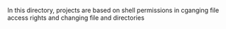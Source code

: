 In this directory, projects are based on shell permissions in cganging file access rights and changing file and directories
